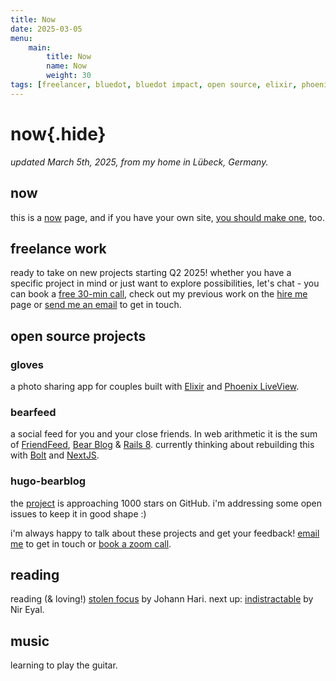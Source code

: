 ```yaml
---
title: Now
date: 2025-03-05
menu:
    main:
        title: Now
        name: Now
        weight: 30
tags: [freelancer, bluedot, bluedot impact, open source, elixir, phoenix, liveview, ruby on rails, ruby, web development, software development, consulting, bouldering, lead climbing, yoga, reading, music, lübeck, germany, gloves, wichteln, wichtel app, bearfeed, friendfeed, bear blog, rails 8, adriene mishler, tim senesi, tabby cat, tabby cats, tabbycats, tabbycats.club, one hacker way, one hacker way erik meijer, simple made easy, rich hickey, cal newport]
---
```


# now{.hide}

*updated March 5th, 2025, from my home in Lübeck, Germany.*

## now

this is a [now](https://nownownow.com/about) page, and if you have your own site, [you should make one](https://nownownow.com/about), too.

## freelance work

ready to take on new projects starting Q2 2025! whether you have a specific project in mind or just want to explore possibilities, let's chat - you can book a [free 30-min call](https://calendly.com/jan-raasch/office-hours), check out my previous work on the [hire me](/hire-me) page or [send me an email](mailto:jan@janraasch.com) to get in touch.

## open source projects

### gloves
a photo sharing app for couples built with [Elixir](https://elixir-lang.org/) and [Phoenix LiveView](https://www.phoenixframework.org/).

### bearfeed
a social feed for you and your close friends. In web arithmetic it is the sum of [FriendFeed](http://blog.friendfeed.com/), [Bear Blog](https://bearblog.dev/) & [Rails 8](https://rubyonrails.org/). currently thinking about rebuilding this with [Bolt](https://bolt.new/) and [NextJS](https://nextjs.org/).

### hugo-bearblog
the [project](https://github.com/janraasch/hugo-bearblog) is approaching 1000 stars on GitHub. i'm addressing some open issues to keep it in good shape :)

i'm always happy to talk about these projects and get your feedback! [email me](mailto:jan@janraasch.com) to get in touch or [book a zoom call](https://calendly.com/jan-raasch/office-hours).

## reading

reading (& loving!) [stolen focus](https://stolenfocusbook.com/) by Johann Hari. next up: [indistractable](https://www.nirandfar.com/indistractable/) by Nir Eyal.

## music

learning to play the guitar.